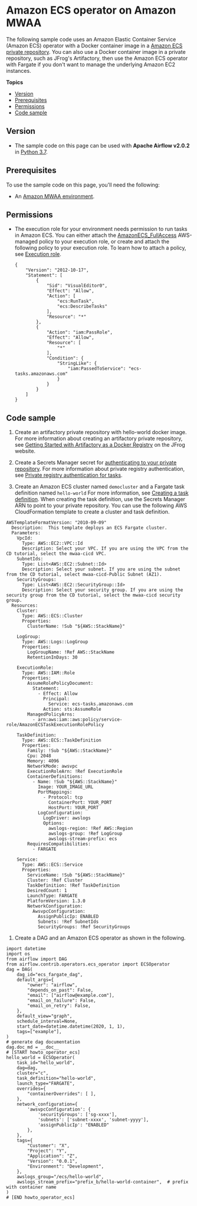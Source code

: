 # Amazon ECS operator on Amazon MWAA<a name="samples-ecs-operator"></a>

The following sample code uses an Amazon Elastic Container Service \(Amazon ECS\) operator with a Docker container image in a [Amazon ECS private repository](https://docs.aws.amazon.com/AmazonECS/latest/developerguide/private-auth.html)\. You can also use a Docker container image in a private repository, such as JFrog's Artifactory, then use the Amazon ECS operator with Fargate if you don't want to manage the underlying Amazon EC2 instances\.

**Topics**
+ [Version](#samples-ecs-operator-version)
+ [Prerequisites](#samples-ecs-operator-prereqs)
+ [Permissions](#samples-ecs-operator-permissions)
+ [Code sample](#samples-ecs-operator-code)

## Version<a name="samples-ecs-operator-version"></a>
+ The sample code on this page can be used with **Apache Airflow v2\.0\.2** in [Python 3\.7](https://www.python.org/dev/peps/pep-0537/)\.

## Prerequisites<a name="samples-ecs-operator-prereqs"></a>

To use the sample code on this page, you'll need the following:
+ An [Amazon MWAA environment](get-started.md)\.

## Permissions<a name="samples-ecs-operator-permissions"></a>
+ The execution role for your environment needs permission to run tasks in Amazon ECS\. You can either attach the [AmazonECS\_FullAccess](https://console.aws.amazon.com/iam/home#policies/arn:aws:iam::aws:policy/AmazonECS_FullAccess$jsonEditor) AWS\-managed policy to your execution role, or create and attach the following policy to your execution role\. To learn how to attach a policy, see [Execution role](mwaa-create-role.md)\.

  ```
  {
      "Version": "2012-10-17",
      "Statement": [
          {
              "Sid": "VisualEditor0",
              "Effect": "Allow",
              "Action": [
                  "ecs:RunTask",
                  "ecs:DescribeTasks"
              ],
              "Resource": "*"
          },
          {
              "Action": "iam:PassRole",
              "Effect": "Allow",
              "Resource": [
                  "*"
              ],
              "Condition": {
                  "StringLike": {
                      "iam:PassedToService": "ecs-tasks.amazonaws.com"
                  }
              }
          }
      ]
  }
  ```

## Code sample<a name="samples-ecs-operator-code"></a>

1.  Create an artifactory private repository with hello\-world docker image\. For more information about creating an artifactory private repository, see [Getting Started with Artifactory as a Docker Registry](https://www.jfrog.com/confluence/display/JFROG/Getting+Started+with+Artifactory+as+a+Docker+Registry) on the JFrog website\. 

1.  Create a Secrets Manager secret for [authenticating to your private repository](http://aws.amazon.com/blogs/compute/introducing-private-registry-authentication-support-for-aws-fargate/)\. For more information about private registry authentication, see [Private registry authentication for tasks](https://docs.aws.amazon.com/AmazonECS/latest/developerguide/private-auth)\. 

1.  Create an Amazon ECS cluster named `democluster` and a Fargate task definition named `hello-world` For more information, see [Creating a task definition](https://docs.aws.amazon.com/AmazonECS/latest/developerguide/create-task-definition)\. When creating the task definition, use the Secrets Manager ARN to point to your private repository\. You can use the following AWS CloudFormation template to create a cluster and task definition\. 

   ```
   AWSTemplateFormatVersion: "2010-09-09"
     Description:  This template deploys an ECS Fargate cluster.
     Parameters:
       VpcId:
         Type: AWS::EC2::VPC::Id
         Description: Select your VPC. If you are using the VPC from the CD tutorial, select the mwaa-cicd VPC.
       SubnetIds:
         Type: List<AWS::EC2::Subnet::Id>
         Description: Select your subnet. If you are using the subnet from the CD tutorial, select mwaa-cicd-Public Subnet (AZ1).
       SecurityGroups:
         Type: List<AWS::EC2::SecurityGroup::Id>
         Description: Select your security group. If you are using the security group from the CD tutorial, select the mwaa-cicd security group.
     Resources:
       Cluster:
         Type: AWS::ECS::Cluster
         Properties:
           ClusterName: !Sub "${AWS::StackName}"
   
       LogGroup:
         Type: AWS::Logs::LogGroup
         Properties:
           LogGroupName: !Ref AWS::StackName
           RetentionInDays: 30
   
       ExecutionRole:
         Type: AWS::IAM::Role
         Properties:
           AssumeRolePolicyDocument:
             Statement:
               - Effect: Allow
                 Principal:
                   Service: ecs-tasks.amazonaws.com
                 Action: sts:AssumeRole
           ManagedPolicyArns:
             - arn:aws:iam::aws:policy/service-role/AmazonECSTaskExecutionRolePolicy
   
       TaskDefinition:
         Type: AWS::ECS::TaskDefinition
         Properties:
           Family: !Sub "${AWS::StackName}"
           Cpu: 2048
           Memory: 4096
           NetworkMode: awsvpc
           ExecutionRoleArn: !Ref ExecutionRole
           ContainerDefinitions:
             - Name: !Sub "${AWS::StackName}"
               Image: YOUR_IMAGE_URL
               PortMappings:
                 - Protocol: tcp
                   ContainerPort: YOUR_PORT
                   HostPort: YOUR_PORT
               LogConfiguration:
                 LogDriver: awslogs
                 Options:
                   awslogs-region: !Ref AWS::Region
                   awslogs-group: !Ref LogGroup
                   awslogs-stream-prefix: ecs
           RequiresCompatibilities:
             - FARGATE
   
       Service:
         Type: AWS::ECS::Service
         Properties:
           ServiceName: !Sub "${AWS::StackName}"
           Cluster: !Ref Cluster
           TaskDefinition: !Ref TaskDefinition
           DesiredCount: 1
           LaunchType: FARGATE
           PlatformVersion: 1.3.0
           NetworkConfiguration:
             AwsvpcConfiguration:
               AssignPublicIp: ENABLED
               Subnets: !Ref SubnetIds
               SecurityGroups: !Ref SecurityGroups
   ```

1.  Create a DAG and an Amazon ECS operator as shown in the following\. 

   ```
   import datetime
   import os
   from airflow import DAG
   from airflow.contrib.operators.ecs_operator import ECSOperator
   dag = DAG(
       dag_id="ecs_fargate_dag",
       default_args={
           "owner": "airflow",
           "depends_on_past": False,
           "email": ["airflow@example.com"],
           "email_on_failure": False,
           "email_on_retry": False,
       },
       default_view="graph",
       schedule_interval=None,
       start_date=datetime.datetime(2020, 1, 1),
       tags=["example"],
   )
   # generate dag documentation
   dag.doc_md = __doc__
   # [START howto_operator_ecs]
   hello_world = ECSOperator(
       task_id="hello_world",
       dag=dag,
       cluster="c",
       task_definition="hello-world",
       launch_type="FARGATE",
       overrides={
           "containerOverrides": [ ],
       },
       network_configuration={
           'awsvpcConfiguration': {
               'securityGroups': ['sg-xxxx'],
               'subnets': ['subnet-xxxx', 'subnet-yyyy'],
               'assignPublicIp': "ENABLED"
           },
       },
       tags={
           "Customer": "X",
           "Project": "Y",
           "Application": "Z",
           "Version": "0.0.1",
           "Environment": "Development",
       },
       awslogs_group="/ecs/hello-world",
       awslogs_stream_prefix="prefix_b/hello-world-container",  # prefix with container name
   )
   # [END howto_operator_ecs]
   ```